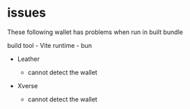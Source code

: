 # issues

These following wallet has problems when run in built bundle

build tool - Vite
runtime - bun

- Leather

  - cannot detect the wallet

- Xverse
  - cannot detect the wallet
